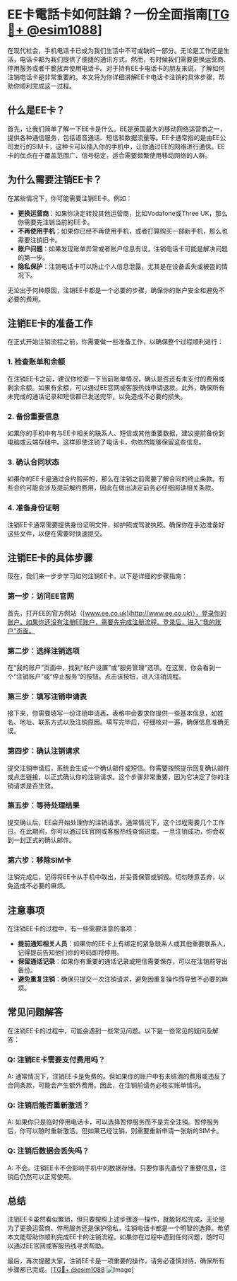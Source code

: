 # EE卡電話卡如何註銷？一份全面指南[[TG💪+ @esim1088](https://t.me/s/esim1088)]

在现代社会，手机电话卡已成为我们生活中不可或缺的一部分。无论是工作还是生活，电话卡都为我们提供了便捷的通讯方式。然而，有时候我们需要更换运营商、停用服务或者干脆放弃使用电话卡。对于持有EE卡电话卡的朋友来说，了解如何注销电话卡是非常重要的。本文将为你详细讲解EE卡电话卡注销的具体步骤，帮助你顺利完成这一过程。

## 什么是EE卡？

首先，让我们简单了解一下EE卡是什么。EE是英国最大的移动网络运营商之一，提供各种通信服务，包括语音通话、短信和数据流量等。EE卡通常指的是由EE公司发行的SIM卡，这种卡可以插入你的手机中，让你通过EE的网络进行通信。EE卡的优点在于覆盖范围广、信号稳定，适合需要频繁使用移动网络的人群。

## 为什么需要注销EE卡？

在某些情况下，你可能需要注销EE卡。例如：

- **更换运营商**：如果你决定转投其他运营商，比如Vodafone或Three UK，那么你需要先注销当前的EE卡。
- **不再使用手机**：如果你已经不再使用手机，或者打算购买一部新手机，那么也需要注销旧卡。
- **账户问题**：如果发现账单异常或者账户信息有误，注销电话卡可能是解决问题的第一步。
- **隐私保护**：注销电话卡可以防止个人信息泄露，尤其是在设备丢失或被盗的情况下。

无论出于何种原因，注销EE卡都是一个必要的步骤，确保你的账户安全和避免不必要的费用。

## 注销EE卡的准备工作

在正式开始注销流程之前，你需要做一些准备工作，以确保整个过程顺利进行：

### 1. 检查账单和余额

在注销EE卡之前，建议你检查一下当前账单情况，确认是否还有未支付的费用或剩余余额。如果有余额，可以通过EE官网或客服热线申请退款。此外，确保所有未完成的通话记录和短信都已发送完毕，以免造成不必要的损失。

### 2. 备份重要信息

如果你的手机中有与EE卡相关的联系人、短信或其他重要数据，建议提前备份到电脑或云端存储中。这样即使注销了电话卡，你依然能够保留这些信息。

### 3. 确认合同状态

如果你的EE卡是通过合约购买的，那么在注销之前需要了解合同的终止条款。有些合约可能会涉及提前解约费用，因此在做出决定前务必仔细阅读相关条款。

### 4. 准备身份证明

注销EE卡通常需要提供身份证明文件，如护照或驾驶执照。确保你在手边准备好这些文件，以便在需要时快速提交。

## 注销EE卡的具体步骤

现在，我们来一步步学习如何注销EE卡。以下是详细的步骤指南：

### 第一步：访问EE官网

首先，打开EE的官方网站（[www.ee.co.uk](http://www.ee.co.uk)），登录你的账户。如果你还没有注册EE账户，需要先完成注册流程。登录后，进入“我的账户”页面。

### 第二步：选择注销选项

在“我的账户”页面中，找到“账户设置”或“服务管理”选项。在这里，你会看到一个“注销账户”或“停止服务”的按钮。点击该按钮，进入注销流程。

### 第三步：填写注销申请表

接下来，你需要填写一份注销申请表。表格中会要求你提供一些基本信息，如姓名、地址、联系方式以及注销原因。填写完毕后，仔细核对一遍，确保信息准确无误。

### 第四步：确认注销请求

提交注销申请后，系统会生成一个确认邮件或短信。你需要按照提示回复确认邮件或点击链接，以正式确认你的注销请求。这个步骤非常重要，因为它决定了你的注销请求是否生效。

### 第五步：等待处理结果

提交确认后，EE会开始处理你的注销请求。通常情况下，这个过程需要几个工作日。在此期间，你可以通过EE官网或客服热线查询进度。一旦注销成功，你会收到一封正式的确认邮件。

### 第六步：移除SIM卡

注销完成后，记得将EE卡从手机中取出，并妥善保管或销毁。切勿随意丢弃，以免造成不必要的麻烦。

## 注意事项

在注销EE卡的过程中，有一些需要注意的事项：

- **提前通知相关人员**：如果你的EE卡上有绑定的紧急联系人或其他重要联系人，记得提前告知他们你的号码即将停用。
- **保留通话记录**：如果你有重要的通话记录或短信需要保存，可以在注销前导出备份。
- **避免重复注销**：确保只提交一次注销请求，避免因重复操作而导致不必要的麻烦。

## 常见问题解答

在注销EE卡的过程中，可能会遇到一些常见问题。以下是一些常见的疑问及解答：

### Q: 注销EE卡需要支付费用吗？

A: 通常情况下，注销EE卡是免费的。但如果你的账户中有未结清的费用或违反了合同条款，可能会产生额外费用。因此，在注销前请务必核实账单情况。

### Q: 注销后能否重新激活？

A: 如果你只是临时停用电话卡，可以选择暂停服务而不是完全注销。暂停服务后，你可以随时重新激活。但如果已经注销，则需要重新申请一张新的SIM卡。

### Q: 注销后数据会丢失吗？

A: 不会。注销EE卡不会影响手机中的数据存储。只要你事先备份了重要信息，注销后仍然可以正常使用。

## 总结

注销EE卡虽然看似繁琐，但只要按照上述步骤逐一操作，就能轻松完成。无论是为了更换运营商、停用服务还是保护隐私，注销电话卡都是一个明智的选择。希望本文能帮助你顺利完成EE卡的注销流程。如果你在过程中遇到任何问题，随时可以通过EE官网或客服热线寻求帮助。

最后，再次提醒大家，注销EE卡是一项重要的操作，请务必谨慎对待，确保所有步骤都已完成。[[TG💪+ @esim1088](https://t.me/s/esim1088) ![Image](https://i.postimg.cc/4NQfJmqS/Snipaste-2025-05-13-00-14-12.png)]